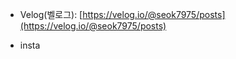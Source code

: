 <!---
- 👋 Hi, I’m @Seok7975
- 👀 I’m interested in ...
- 🌱 I’m currently learning ...
- 💞️ I’m looking to collaborate on ...
- 📫 How to reach me ...
- 😄 Pronouns: ...
- ⚡ Fun fact: ...
--->

<!---
Seok7975/Seok7975 is a ✨ special ✨ repository because its `README.md` (this file) appears on your GitHub profile.
You can click the Preview link to take a look at your changes.
--->

- Velog(벨로그): [https://velog.io/@seok7975/posts](https://velog.io/@seok7975/posts)

- insta
